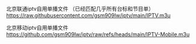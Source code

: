北京联通iptv自用单播文件
（已经匹配几乎所有台标和节目单）
https://raw.githubusercontent.com/gsm909lw/iptv/main/IPTV.m3u

北京移动iptv自用单播文件
https://github.com/gsm909lw/iptv/raw/refs/heads/main/IPTV-Mobile.m3u

